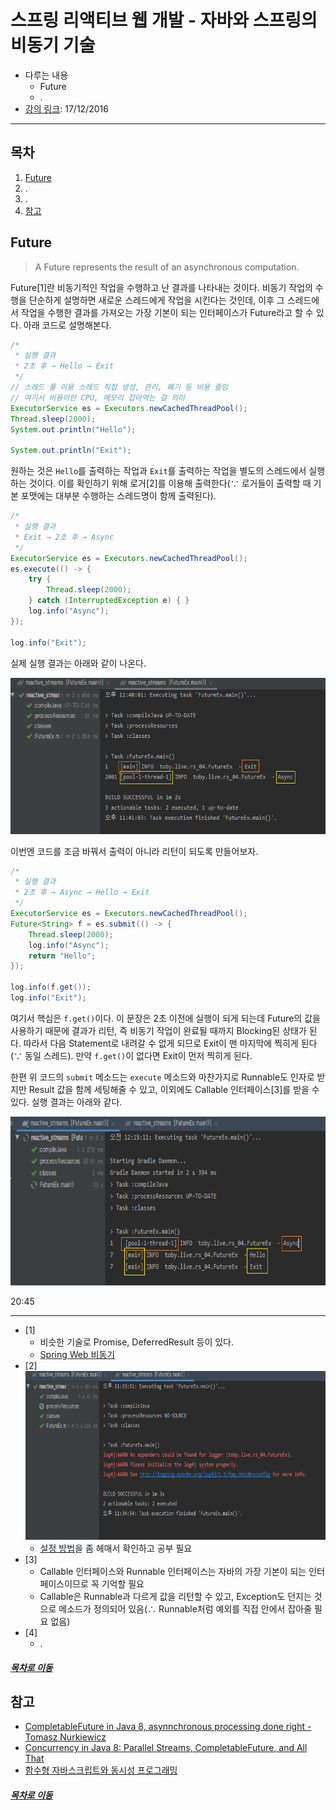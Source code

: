 스프링 리액티브 웹 개발 - 자바와 스프링의 비동기 기술
=====
* 다루는 내용
	* Future
	* .
* [강의 링크](https://www.youtube.com/watch?v=aSTuQiPB4Ns): 17/12/2016
- - -
## 목차
1. [Future](#Future)
2. .
3. .
4. [참고](#참고)

## Future
> A Future represents the result of an asynchronous computation.

Future[1]란 비동기적인 작업을 수행하고 난 결과를 나타내는 것이다. 비동기 작업의 수행을 단순하게 설명하면 새로운 스레드에게 작업을 시킨다는 것인데, 이후 그 스레드에서 작업을 수행한 결과를 가져오는 가장 기본이 되는 인터페이스가 Future라고 할 수 있다. 아래 코드로 설명해본다.

```java
/*
 * 실행 결과
 * 2초 후 → Hello → Exit
 */
// 스레드 풀 이용 스레드 직접 생성, 관리, 폐기 등 비용 줄임
// 여기서 비용이란 CPU, 메모리 잡아먹는 걸 의미
ExecutorService es = Executors.newCachedThreadPool();
Thread.sleep(2000);
System.out.println("Hello");

System.out.println("Exit");
```

원하는 것은 `Hello`를 출력하는 작업과 `Exit`를 출력하는 작업을 별도의 스레드에서 실행하는 것이다. 이를 확인하기 위해 로거[2]를 이용해 출력한다(∵ 로거들이 출력할 때 기본 포맷에는 대부분 수행하는 스레드명이 함께 출력된다).

```java
/*
 * 실행 결과
 * Exit → 2초 후 → Async
 */
ExecutorService es = Executors.newCachedThreadPool();
es.execute(() -> {
	try {
		Thread.sleep(2000);
	} catch (InterruptedException e) { }
	log.info("Async");
});

log.info("Exit");
```

실제 실행 결과는 아래와 같이 나온다.

<img src="../img/img_04_02.png" width="530" height="250"></br>

이번엔 코드를 조금 바꿔서 출력이 아니라 리턴이 되도록 만들어보자.

```java
/*
 * 실행 결과
 * 2초 후 → Async → Hello → Exit 
 */
ExecutorService es = Executors.newCachedThreadPool();
Future<String> f = es.submit(() -> {
	Thread.sleep(2000);
	log.info("Async");
	return "Hello";
});

log.info(f.get());
log.info("Exit");
```

여기서 핵심은 `f.get()`이다. 이 문장은 2초 이전에 실행이 되게 되는데 Future의 값을 사용하기 때문에 결과가 리턴, 즉 비동기 작업이 완료될 때까지 Blocking된 상태가 된다. 따라서 다음 Statement로 내려갈 수 없게 되므로 Exit이 맨 마지막에 찍히게 된다(∵ 동일 스레드). 만약 `f.get()`이 없다면 Exit이 먼저 찍히게 된다.

한편 위 코드의 `submit` 메소드는 `execute` 메소드와 마찬가지로 Runnable도 인자로 받지만 Result 값을 함께 세팅해줄 수 있고, 이외에도 Callable 인터페이스[3]를 받을 수 있다. 실행 결과는 아래와 같다.

<img src="../img/img_04_03.png" width="530" height="270"></br>

20:45

- - -
* [1]
	* 비슷한 기술로 Promise, DeferredResult 등이 있다.
	* [Spring Web 비동기](http://wonwoo.ml/index.php/post/1912)
* [2]  
	<img src="../img/img_04_01.png" width="530" height="270"></br>
	* [설정 방법](https://stackoverflow.com/questions/12532339/no-appenders-could-be-found-for-loggerlog4j)을 좀 헤매서 확인하고 공부 필요
* [3]
	* Callable 인터페이스와 Runnable 인터페이스는 자바의 가장 기본이 되는 인터페이스이므로 꼭 기억할 필요
	* Callable은 Runnable과 다르게 값을 리턴할 수 있고, Exception도 던지는 것으로 메소드가 정의되어 있음(∴ Runnable처럼 예외를 직접 안에서 잡아줄 필요 없음)
* [4]
	* .

##### [목차로 이동](#목차)

## 참고
* [CompletableFuture in Java 8, asynnchronous processing done right - Tomasz Nurkiewicz](https://www.youtube.com/watch?v=-MBPQ7NIL_Y)
* [Concurrency in Java 8: Parallel Streams, CompletableFuture, and All That](https://www.youtube.com/watch?v=x5akmCWgGY0)
* [함수형 자바스크립트와 동시성 프로그래밍](https://www.youtube.com/watch?v=4sO0aWTd3yc)

##### [목차로 이동](#목차)
